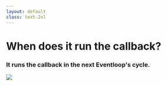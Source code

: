 ```yaml
---
layout: default
class: text-2xl
---
```


# When does it run the callback?

### It runs the callback in the next **Eventloop**'s cycle.

<img src="/images/eventloop.png" class="diagram" />